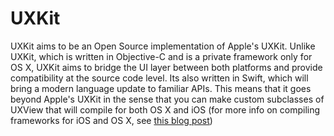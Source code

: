 # UXKit
UXKit aims to be an Open Source implementation of Apple's UXKit. Unlike UXKit, which is written in Objective-C and is a private framework only for OS X, UXKit aims to bridge the UI layer between both platforms and provide compatibility at the source code level. Its also written in Swift, which will bring a modern language update to familiar APIs. This means that it goes beyond Apple's UXKit in the sense that you can make custom subclasses of UXView that will compile for both OS X and iOS (for more info on compiling frameworks for iOS and OS X, see [this blog post](http://colemancda.github.io/programming/2015/02/11/universal-ios-osx-framework/))
